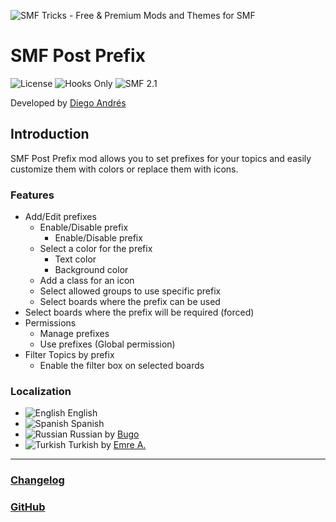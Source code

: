 ![SMF Tricks - Free & Premium Mods and Themes for SMF](https://smftricks.com/logos/logo.png)

# SMF Post Prefix
![License](https://img.shields.io/badge/License-MPL%202.0-248049) ![Hooks Only](https://img.shields.io/badge/Hooks%20Only-Yes-6041a3) ![SMF 2.1](https://img.shields.io/badge/SMF-2.1-3f73a0)

Developed by [Diego Andrés](https://github.com/DiegoAndresCortes)

## Introduction
SMF Post Prefix mod allows you to set prefixes for your topics and easily customize them with colors or replace them with icons.

### Features
- Add/Edit prefixes
  - Enable/Disable prefix
    - Enable/Disable prefix
  - Select a color for the prefix
    - Text color
    - Background color
  - Add a class for an icon
  - Select allowed groups to use specific prefix
  - Select boards where the prefix can be used
- Select boards where the prefix will be required (forced)
- Permissions
  - Manage prefixes
  - Use prefixes (Global permission)
- Filter Topics by prefix
  - Enable the filter box on selected boards

### Localization
- ![English](https://www.simplemachines.org/site_images/lang/english.gif) English
- ![Spanish](https://www.simplemachines.org/site_images/lang/spanish_es.gif) Spanish
- ![Russian](https://www.simplemachines.org/site_images/lang/russian.gif) Russian by [Bugo](https://www.simplemachines.org/community/index.php?action=profile;u=229017)
- ![Turkish](https://www.simplemachines.org/site_images/lang/turkish.gif) Turkish by [Emre A.](https://www.simplemachines.org/community/index.php?action=profile;u=92172)
---
### [Changelog](https://github.com/SMFTricks/SMF-Post-Prefix/blob/master/CHANGELOG.md)
### [GitHub](https://github.com/SMFTricks/SMF-Post-Prefix)